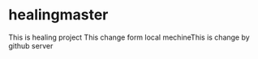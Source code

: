 # healingmaster
This is healing project 
This change form local mechineThis is change by github server
